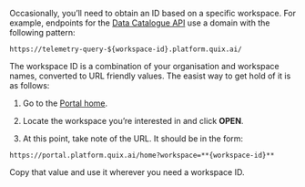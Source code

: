 Occasionally, you’ll need to obtain an ID based on a specific workspace.
For example, endpoints for the [Data Catalogue API](../../apis/data-catalogue-api/intro.md) use a domain with the
following pattern:

    https://telemetry-query-${workspace-id}.platform.quix.ai/

The workspace ID is a combination of your organisation and workspace
names, converted to URL friendly values. The easist way to get hold of
it is as follows:

1.  Go to the [Portal home](https://portal.platform.quix.ai/).

2.  Locate the workspace you’re interested in and click **OPEN**.

3.  At this point, take note of the URL. It should be in the form:

<!-- end list -->

    https://portal.platform.quix.ai/home?workspace=**{workspace-id}**

Copy that value and use it wherever you need a workspace ID.
